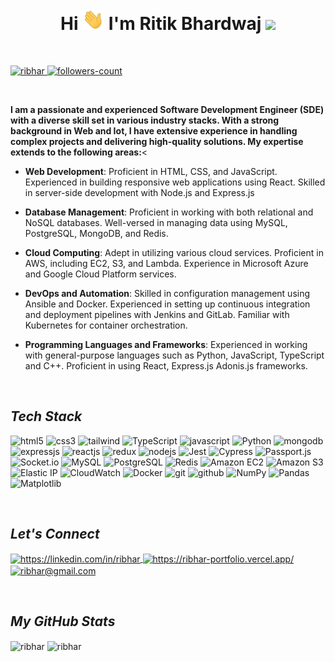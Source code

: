<!----------------------------------- Heading Section ------------------------------------>
<h1 align="center">
    Hi
    <img src="https://raw.githubusercontent.com/ABSphreak/ABSphreak/master/gifs/Hi.gif" width="35">
    I'm Ritik Bhardwaj
    <img src="https://camo.githubusercontent.com/d3359cb00ab0b5ed8f2e1fe3fceb4fbaf3b614340f8c0db99c17b9f50b351770/68747470733a2f2f656d6f6a69732e736c61636b6d6f6a69732e636f6d2f656d6f6a69732f696d616765732f313533313834393433302f343234362f626c6f622d73756e676c61737365732e6769663f31353331383439343330" width="35">
</h1>
<br>

<!----------------------------------- Profile View Section ------------------------------------>

<p align="left">
    <a href="https://github.com/ribhar">
        <img src="https://komarev.com/ghpvc/?username=ribhar&label=Profile%20views&color=0e75b6&style=flat" alt="ribhar" />
    </a>
    <a href="https://github.com/ribhar?tab=followers">
        <img src="https://img.shields.io/github/followers/ribhar?label=Followers&style=social" alt="followers-count">
    </a>
</p>
<br>



<!----------------------------------- About Section ------------------------------------>

**I am a passionate and experienced Software Development Engineer (SDE) with a diverse skill set in various industry stacks. With a strong background in Web and Iot, I have extensive experience in handling complex projects and delivering high-quality solutions. My expertise extends to the following areas:**<

- **Web Development**: Proficient in HTML, CSS, and JavaScript. Experienced in building responsive web applications using React. Skilled in server-side development with Node.js and Express.js

- **Database Management**: Proficient in working with both relational and NoSQL databases. Well-versed in managing data using MySQL, PostgreSQL, MongoDB, and Redis.

- **Cloud Computing**: Adept in utilizing various cloud services. Proficient in AWS, including EC2, S3, and Lambda. Experience in Microsoft Azure and Google Cloud Platform services.
  
- **DevOps and Automation**: Skilled in configuration management using Ansible and Docker. Experienced in setting up continuous integration and deployment pipelines with Jenkins and GitLab. Familiar with Kubernetes for container orchestration.

- **Programming Languages and Frameworks**: Experienced in working with general-purpose languages such as Python, JavaScript, TypeScript and C++. Proficient in using React, Express.js Adonis.js frameworks.
<br>





<!----------------------------------- Tech Stack Section ------------------------------------>

<h2><i>Tech Stack</i></h2>

<p>
    <img src="https://img.shields.io/badge/HTML5-E34F26?style=for-the-badge&logo=html5&logoColor=white" alt="html5" />
    <img src="https://img.shields.io/badge/CSS3-1572B6?style=for-the-badge&logo=css3&logoColor=white" alt="css3" />
    <img src="https://img.shields.io/badge/Tailwind_CSS-38B2AC?style=for-the-badge&logo=tailwind-css&logoColor=white" alt="tailwind" />
    <img src="https://img.shields.io/badge/TypeScript-3178C6?style=for-the-badge&logo=TypeScript&logoColor=white" alt="TypeScript" />
    <img src="https://img.shields.io/badge/JavaScript-323330?style=for-the-badge&logo=javascript&logoColor=F7DF1E" alt="javascript" />
    <img src="https://img.shields.io/badge/Python-3776AB?style=for-the-badge&logo=Python&logoColor=white" alt="Python" />
    <img src="https://img.shields.io/badge/MongoDB-4EA94B?style=for-the-badge&logo=mongodb&logoColor=white" alt="mongodb" />
    <img src="https://img.shields.io/badge/Express.js-000000?style=for-the-badge&logo=express&logoColor=white" alt="expressjs" />
    <img src="https://img.shields.io/badge/React-20232A?style=for-the-badge&logo=react&logoColor=61DAFB" alt="reactjs" />
    <img src="https://img.shields.io/badge/Redux-593D88?style=for-the-badge&logo=redux&logoColor=white" alt="redux" />
    <img src="https://img.shields.io/badge/Node.js-339933?style=for-the-badge&logo=nodedotjs&logoColor=white" alt="nodejs" />
    <img src="https://img.shields.io/badge/Jest-C21325?style=for-the-badge&logo=jest&logoColor=white" alt="Jest" />
    <img src="https://img.shields.io/badge/Cypress-17202C?style=for-the-badge&logo=cypress&logoColor=white" alt="Cypress" />
    <img src="https://img.shields.io/badge/Passport.js-34EAB9?style=for-the-badge&logo=Node.js&logoColor=white" alt="Passport.js" />
    <img src="https://img.shields.io/badge/Socket.io-010101?style=for-the-badge&logo=Socket.io&logoColor=white" alt="Socket.io" />
    <img src="https://img.shields.io/badge/MySQL-4479A1?style=for-the-badge&logo=MySQL&logoColor=white" alt="MySQL" />
    <img src="https://img.shields.io/badge/PostgreSQL-336791?style=for-the-badge&logo=PostgreSQL&logoColor=white" alt="PostgreSQL" />
    <img src="https://img.shields.io/badge/Redis-DC382D?style=for-the-badge&logo=Redis&logoColor=white" alt="Redis" />
    <img src="https://img.shields.io/badge/Amazon_EC2-232F3E?style=for-the-badge&logo=Amazon-AWS&logoColor=white" alt="Amazon EC2" />
    <img src="https://img.shields.io/badge/Amazon_S3-569A31?style=for-the-badge&logo=Amazon-S3&logoColor=white" alt="Amazon S3" />
    <img src="https://img.shields.io/badge/Elastic_IP-232F3E?style=for-the-badge&logo=Amazon-AWS&logoColor=white" alt="Elastic IP" />
    <img src="https://img.shields.io/badge/CloudWatch-FF9900?style=for-the-badge&logo=Amazon-AWS&logoColor=white" alt="CloudWatch" />
    <img src="https://img.shields.io/badge/Docker-2496ED?style=for-the-badge&logo=Docker&logoColor=white" alt="Docker" />
    <img src="https://img.shields.io/badge/Git-f44d27?style=for-the-badge&logo=git&logoColor=white" alt="git" />
    <img src="https://img.shields.io/badge/GitHub-100000?style=for-the-badge&logo=github&logoColor=white" alt="github" />
    <img src="https://img.shields.io/badge/NumPy-013243?style=for-the-badge&logo=NumPy&logoColor=white" alt="NumPy" />
    <img src="https://img.shields.io/badge/Pandas-150458?style=for-the-badge&logo=Pandas&logoColor=white" alt="Pandas" />
    <img src="https://img.shields.io/badge/Matplotlib-11557C?style=for-the-badge&logo=Matplotlib&logoColor=white" alt="Matplotlib" />

</p>
<br>


<!----------------------------------- Social Media Links Section ------------------------------------>

<h2><i>Let's Connect</i></h2>


<p align="left">
    <a href="https://linkedin.com/in/ribhar">
        <img align="center" src="https://img.shields.io/badge/LinkedIn-0077B5?style=for-the-badge&logo=linkedin&logoColor=white" alt="https://linkedin.com/in/ribhar" />
    </a>
    <a href="https://ribhar-portfolio.vercel.app/">
        <img align="center" src="https://img.shields.io/badge/Portfolio-18A303?style=for-the-badge&logo=ionic&logoColor=white" alt="https://ribhar-portfolio.vercel.app/" />
    </a>
    <a title="ribhar@gmail.com" href="mailto:ribhar@gmail.com">
        <img align="center" src="https://img.shields.io/badge/Gmail-D14836?style=for-the-badge&logo=gmail&logoColor=white" alt="ribhar@gmail.com" />
    </a>
</p>
<br>



<!----------------------------------- GitHub Stats Section ------------------------------------>

<h2><i>My GitHub Stats</i></h2>

<p>
    <img align="center" src="https://github-readme-stats.vercel.app/api?username=ribhar&show_icons=true&include_all_commits=true&count_private=true&hide=issues,contribs&border_radius=0&locale=en&theme=dark" alt="ribhar" height="139" />
    <img align="center" src="https://github-readme-stats.vercel.app/api/top-langs/?username=ribhar&layout=compact&exclude_repo=Lybrate-Website-Clone-Version-2.0,Lybrate-Website-Clone,Adidas-Clone&hide=Shell&border_radius=0&theme=dark" alt="ribhar" height="139" />
</p>
<br>



<!----------------------------------- Top Repository Section ------------------------------------>
